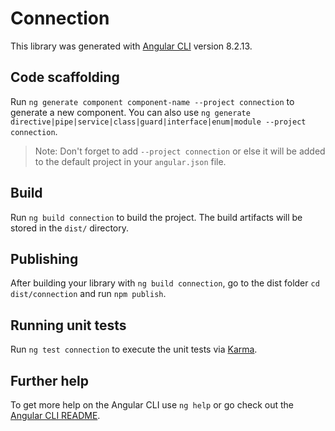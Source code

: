 # Connection

This library was generated with [Angular CLI](https://github.com/angular/angular-cli) version 8.2.13.

## Code scaffolding

Run `ng generate component component-name --project connection` to generate a new component. You can also use `ng generate directive|pipe|service|class|guard|interface|enum|module --project connection`.
> Note: Don't forget to add `--project connection` or else it will be added to the default project in your `angular.json` file. 

## Build

Run `ng build connection` to build the project. The build artifacts will be stored in the `dist/` directory.

## Publishing

After building your library with `ng build connection`, go to the dist folder `cd dist/connection` and run `npm publish`.

## Running unit tests

Run `ng test connection` to execute the unit tests via [Karma](https://karma-runner.github.io).

## Further help

To get more help on the Angular CLI use `ng help` or go check out the [Angular CLI README](https://github.com/angular/angular-cli/blob/master/README.md).

